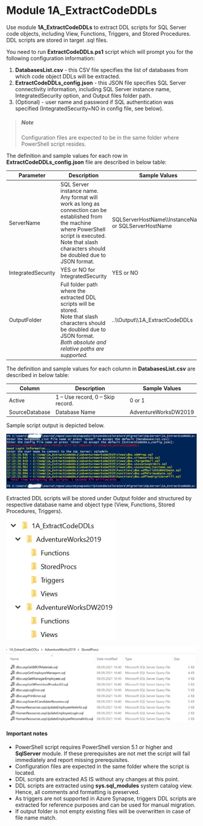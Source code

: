 # **Module 1A_ExtractCodeDDLs** 

Use module **1A_ExtractCodeDDLs** to extract DDL scripts for SQL Server code objects, including View, Functions, Triggers, and Stored Procedures. DDL scripts are stored in target .sql files.

You need to run **ExtractCodeDDLs.ps1** script which will prompt you for the following configuration information:

1. **DatabasesList.csv** - this CSV file specifies the list of databases from which code object DDLs will be extracted.
2. **ExtractCodeDDLs_config.json** - this JSON file specifies SQL Server connectivity information, including SQL Server instance name, IntegratedSecurity option, and Output files folder path.
3. (Optional) - user name and password if SQL authentication was specified (IntegratedSecurity=NO in config file, see below).

> ##### **Note**
>
> Configuration files are expected to be in the same folder where PowerShell script resides.

The definition and sample values for each row in **ExtractCodeDDLs_config.json** file are described in below table:

| Parameter          | Description                                                  | Sample Values                                          |
| ------------------ | ------------------------------------------------------------ | ------------------------------------------------------ |
| ServerName         | SQL Server instance name.<br />Any format will work as long as connection can be established from the machine where PowerShell script is executed. <br />Note that slash characters should be doubled due to JSON format. | SQLServerHostName\\\InstanceName  or SQLServerHostName |
| IntegratedSecurity | YES or NO for IntegratedSecurity                             | YES or NO                                              |
| OutputFolder       | Full folder path where the extracted DDL scripts will be stored.<br />Note that slash characters should be doubled due to JSON format.<br />*Both absolute and relative paths are supported.* | ..\\\Output\\\1A_ExtractCodeDDLs                       |

The definition and sample values for each column in **DatabasesList.csv** are described in below table:

| Column         | Description                       | Sample Values        |
| -------------- | --------------------------------- | -------------------- |
| Active         | 1 – Use record,  0 – Skip record. | 0 or 1               |
| SourceDatabase | Database Name                     | AdventureWorksDW2019 |

Sample script output is depicted below.

![](..//images/M1A_ScriptOutput.JPG)

Extracted DDL scripts will be stored under Output folder and structured by respective database name and object type (View, Functions, Stored Procedures, Triggers).

![](..//images/M1A_OutputFolder.JPG)

![](..//images/M1A_SampleFolder.JPG)



#### **Important notes**

- PowerShell script requires PowerShell version 5.1 or higher and **SqlServer** module. If these prerequisites are not met the script will fail immediately and report missing prerequisites.
- Configuration files are expected in the same folder where the script is located.
- DDL scripts are extracted AS IS without any changes at this point.
- DDL scripts are extracted using **sys.sql_modules** system catalog view. Hence, all comments and formatting is preserved.
- As triggers are not supported in Azure Synapse, triggers DDL scripts are extracted for reference purposes and can be used for manual migration.
- If output folder is not empty existing files will be overwritten in case of file name match.



